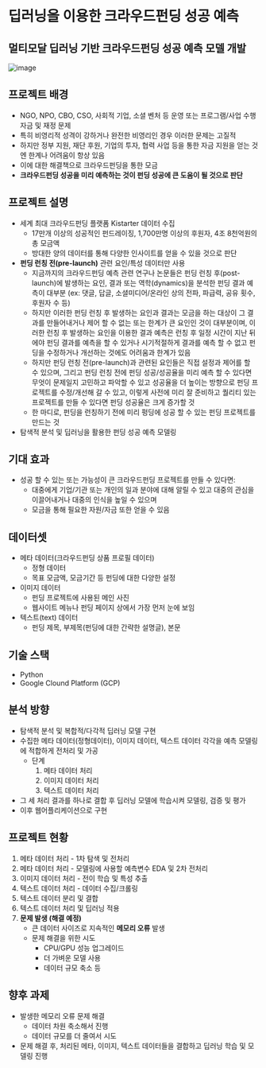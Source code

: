 # 딥러닝을 이용한 크라우드펀딩 성공 예측
## 멀티모달 딥러닝 기반 크라우드펀딩 성공 예측 모델 개발

![image](https://user-images.githubusercontent.com/38115693/156875818-86c3e4e1-31e9-47cb-ab3e-b3d321d0678c.png)

## 프로젝트 배경
- NGO, NPO, CBO, CSO, 사회적 기업, 소셜 벤처 등 운영 또는 프로그램/사업 수행 자금 및 재정 문제
- 특히 비영리적 성격이 강하거나 완전한 비영리인 경우 이러한 문제는 고질적
- 하지만 정부 지원, 재단 후원, 기업의 투자, 협력 사업 등을 통한 자금 지원을 얻는 것엔 한계나 어려움이 항상 있음
- 이에 대한 해결책으로 크라우드펀딩을 통한 모금
- **크라우드펀딩 성공을 미리 예측하는 것이 펀딩 성공에 큰 도움이 될 것으로 판단**

## 프로젝트 설명
- 세계 최대 크라우드펀딩 플랫폼 Kistarter 데이터 수집
  - 17만개 이상의 성공적인 펀드레이징, 1,700만명 이상의 후원자, 4조 8천억원의 총 모금액
  - 방대한 양의 데이터를 통해 다양한 인사이트를 얻을 수 있을 것으로 판단
- **펀딩 런칭 전(pre-launch)** 관련 요인/특성 데이터만 사용
  - 지금까지의 크라우드펀딩 예측 관련 연구나 논문들은 펀딩 런칭 후(post-launch)에 발생하는 요인, 결과 또는 역학(dynamics)을 분석한 펀딩 결과 예측이 대부분 (ex: 댓글, 답글, 소셜미디어/온라인 상의 전파, 파급력, 공유 횟수, 후원자 수 등)
  - 하지만 이러한 펀딩 런칭 후 발생하는 요인과 결과는 모금을 하는 대상이 그 결과를 만들어내거나 제어 할 수 없는 또는 한계가 큰 요인인 것이 대부분이며, 이러한 런칭 후 발생하는 요인을 이용한 결과 예측은 런칭 후 일정 시간이 지난 뒤에야 펀딩 결과를 예측을 할 수 있거나 시기적절하게 결과를 예측 할 수 없고 펀딩을 수정하거나 개선하는 것에도 어려움과 한계가 있음
  - 하지만 펀딩 런칭 전(pre-launch)과 관련된 요인들은 직접 설정과 제어를 할 수 있으며, 그리고 펀딩 런칭 전에 펀딩 성공/성공율을 미리 예측 할 수 있다면 무엇이 문제일지 고민하고 파악할 수 있고 성공율을 더 높이는 방향으로 펀딩 프로젝트를 수정/개선해 갈 수 있고, 이렇게 사전에 미리 잘 준비하고 퀄리티 있는 프로젝트를 만들 수 있다면 펀딩 성공율은 크게 증가할 것
  - 한 마디로, 펀딩을 런칭하기 전에 미리 펑딩에 성공 할 수 있는 펀딩 프로젝트를 만드는 것
- 탐색적 분석 및 딥러닝을 활용한 펀딩 성공 예측 모델링

## 기대 효과
- 성공 할 수 있는 또는 가능성이 큰 크라우드펀딩 프로젝트를 만들 수 있다면:
  - 대중에게 기업/기관 또는 개인의 일과 분야에 대해 알릴 수 있고 대중의 관심을 이끌어내거나 대중의 인식을 높일 수 있으며
  - 모금을 통해 필요한 자원/자금 또한 얻을 수 있음

## 데이터셋
- 메타 데이터(크라우드펀딩 상품 프로필 데이터)
  - 정형 데이터
  - 목표 모금액, 모금기간 등 펀딩에 대한 다양한 설정
- 이미지 데이터
  - 펀딩 프로젝트에 사용된 메인 사진
  - 웹사이트 메뉴나 펀딩 페이지 상에서 가장 먼저 눈에 보임
- 텍스트(text) 데이터
  - 펀딩 제목, 부제목(펀딩에 대한 간략한 설명글), 본문

## 기술 스택
- Python
- Google Clound Platform (GCP)

## 분석 방향
- 탐색적 분석 및 복합적/다각적 딥러닝 모델 구현
- 수집한 메타 데이터(정형데이터), 이미지 데이터, 텍스트 데이터 각각을 예측 모델링에 적합하게 전처리 및 가공
  - 단계
    1. 메타 데이터 처리
    2. 이미지 데이터 처리
    3. 텍스트 데이터 처리
- 그 세 처리 결과를 하나로 결합 후 딥러닝 모델에 학습시켜 모델링, 검증 및 평가
- 이후 웹어플리케이션으로 구현

## 프로젝트 현황
1. 메타 데이터 처리 - 1차 탐색 및 전처리
2. 메타 데이터 처리 - 모델링에 사용할 예측변수 EDA 및 2차 전처리
3. 이미지 데이터 처리 - 전이 학습 및 특성 추출
4. 텍스트 데이터 처리 - 데이터 수집/크롤링
5. 텍스트 데이터 분리 및 결합
6. 텍스트 데이터 처리 및 딥러닝 적용
7. **문제 발생 (해결 예정)**
    - 큰 데이터 사이즈로 지속적인 **메모리 오류** 발생
    - 문제 해결을 위한 시도
      - CPU/GPU 성능 업그레이드
      - 더 가벼운 모델 사용
      - 데이터 규모 축소 등

## 향후 과제
- 발생한 메모리 오류 문제 해결
  - 데이터 차원 축소해서 진행
  - 데이터 규모를 더 줄여서 시도
- 문제 해결 후, 처리된 메타, 이미지, 텍스트 데이터들을 결합하고 딥러닝 학습 및 모델링 진행
